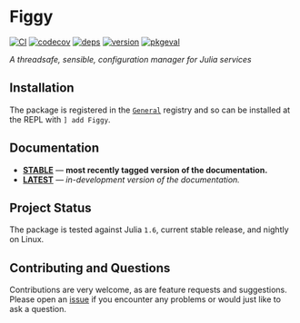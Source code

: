 
# Figgy

[![CI](https://github.com/JuliaServices/Figgy.jl/workflows/CI/badge.svg)](https://github.com/JuliaServices/Figgy.jl/actions?query=workflow%3ACI)
[![codecov](https://codecov.io/gh/JuliaServices/Figgy.jl/branch/master/graph/badge.svg)](https://codecov.io/gh/JuliaServices/Figgy.jl)
[![deps](https://juliahub.com/docs/Figgy/deps.svg)](https://juliahub.com/ui/Packages/Figgy/HHBkp?t=2)
[![version](https://juliahub.com/docs/Figgy/version.svg)](https://juliahub.com/ui/Packages/Figgy/HHBkp)
[![pkgeval](https://juliahub.com/docs/Figgy/pkgeval.svg)](https://juliahub.com/ui/Packages/Figgy/HHBkp)

*A threadsafe, sensible, configuration manager for Julia services*

## Installation

The package is registered in the [`General`](https://github.com/JuliaRegistries/General) registry and so can be installed at the REPL with `] add Figgy`.

## Documentation

- [**STABLE**][docs-stable-url] &mdash; **most recently tagged version of the documentation.**
- [**LATEST**][docs-latest-url] &mdash; *in-development version of the documentation.*

## Project Status

The package is tested against Julia `1.6`, current stable release, and nightly on Linux.

## Contributing and Questions

Contributions are very welcome, as are feature requests and suggestions. Please open an
[issue][issues-url] if you encounter any problems or would just like to ask a question.

[docs-latest-img]: https://img.shields.io/badge/docs-latest-blue.svg
[docs-latest-url]: https://juliaservices.github.io/Figgy.jl/dev

[docs-stable-img]: https://img.shields.io/badge/docs-stable-blue.svg
[docs-stable-url]: https://juliaservices.github.io/Figgy.jl/stable

[ci-img]: https://github.com/JuliaServices/Figgy.jl/workflows/CI/badge.svg
[ci-url]: https://github.com/JuliaServices/Figgy.jl/actions?query=workflow%3ACI+branch%3Amaster

[codecov-img]: https://codecov.io/gh/JuliaServices/Figgy.jl/branch/master/graph/badge.svg
[codecov-url]: https://codecov.io/gh/JuliaServices/Figgy.jl

[issues-url]: https://github.com/JuliaServices/Figgy.jl/issues
